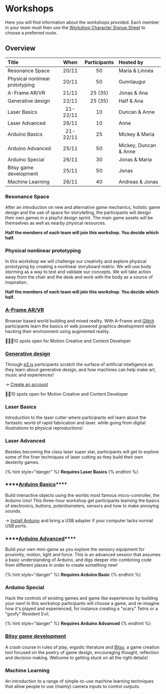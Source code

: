 # Workshops

Here you will find information about the workshops provided. Each member in your team must then use the [Workshop Character Signup Sheet](https://forms.gle/MuMrCgQEwZ9kEjWX8) to choose a preferred route.

## Overview

| Title | When | Participants | Hosted by |
| :--- | :---: | :---: | :--- |
| Resonance Space | 20/11 | 50 | Maria & Linnéa |
| Physical nonlinear prototyping | 20/11 | 50 | Gunnlaugur |
| A-Frame AR/VR | 21/11 | 25 \(35\) | Jonas & Ana |
| Generative design | 22/11 | 25 \(35\) | Half & Ana |
| Laser Basics | 21-22/11 | 10 | Duncan & Anne |
| Laser Advanced | 26/11 | 10 | Anne |
| Arduino Basics | 21-22/11 | 25 | Mickey & Maria |
| Arduino Advanced | 25/11 | 50 | Mickey, Duncan & Anne |
| Arduino Special | 26/11 | 30 | Jonas & Maria |
| Bitsy game development | 25/11 | 50 | Jonas |
| Machine Learning | 26/11 | 40 | Andreas & Jonas |

### Resonance Space

After an introduction on new and alternative game mechanics, holistic game design and the use of space for storytelling, the participants will design their own games in a playful design sprint. The main game assets will be themselves as well as nearby physical resources.

**Half the members of each team will join this workshop. You decide which half.**

### Physical nonlinear prototyping

In this workshop we will challenge our creativity and explore physical prototyping by creating a nonlinear storyboard matrix. We will use body storming as a way to test and validate our concepts. We will take action away from the chair and the desk and work with the body as a source of inspiration.

**Half the members of each team will join this workshop. You decide which half.**

### [A-Frame AR/VR](../software/a-frame/)

Browser based world building and mixed reality. With A-Frame and [Glitch](../tools/glitch.md) participants learn the basics of web powered graphics development while hacking their environment using augmented reality. 

🙋🏻‍♂️10 spots open for Motion Creative and Content Developer

### [Generative design](../software/p5/)

Through [p5.js](https://p5js.org/) participants scratch the surface of artificial intelligence as they learn about generative design, and how machines can help make art, music and experiences! 

→ [Creat](https://editor.p5js.org/)[e an account](https://editor.p5js.org/)

🙋🏽10 spots open for Motion Creative and Content Developer

### Laser Basics

Introduction to the laser cutter where participants will learn about the fantastic world of rapid fabrication and laser. while going from digital illustrations to physical reproductions!

### Laser Advanced

Besides becoming the class laser super star, participants will get to explore some of the finer techniques of laser cutting as they build their own dexterity games.

{% hint style="danger" %}
**Requires Laser Basics**
{% endhint %}

### \*\*\*\*[**Arduino Basics**](../hardware/arduino/)\*\*\*\*

Build interactive objects using the worlds most famous micro-controller, the Arduino Uno! This three-hour workshop get participants learning the basics of electronics, buttons, potentiometers, sensors and how to make annoying sounds. 

→  [Install Arduino](https://www.arduino.cc/en/main/software) and bring a USB adapter if your computer lacks normal USB ports.

### \*\*\*\*[**Arduino Advanced**](../hardware/arduino/)\*\*\*\*

Build your own mini-game as you explore the sensory equipment for proximity, motion, light and force. This is an advanced session that assumes a basic understanding of Arduino, and digs deeper into combining code from different places in order to create something new!

{% hint style="danger" %}
**Requires Arduino Basic**
{% endhint %}

### **Arduino Special**

Hack the controls of existing games and game like experiences by building your own! In this workshop participants will choose a game, and re-imagine how it's played  and experienced, for instance creating a "scary" Tetris or a "goofy" Resident Evil.

{% hint style="danger" %}
**Requires Arduino Advanced**
{% endhint %}

### [Bitsy game development](../software/bitsy.md)

A crash course in rules of play, ergodic literature and [Bitsy](https://ledoux.itch.io/bitsy), a game creation tool focused on the poetry of game design, encouraging thought, reflection and decision making. Welcome to getting stuck on all the right details!

### Machine Learning

An introduction to a range of simple-to-use machine learning techniques that allow people to use \(mainly\) camera inputs to control outputs.

